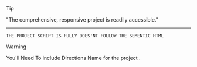 > [!TIP]
> "The comprehensive, responsive project is readily accessible."
----------------------------------------------------------------
`THE PROJECT SCRIPT IS FULLY DOES'NT FOLLOW THE SEMENTIC HTML`

> [!WARNING]
> You'll Need To include Directions Name for the project .
